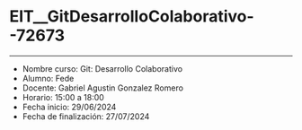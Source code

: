 # EIT__GitDesarrolloColaborativo--72673

---
- Nombre curso: Git: Desarrollo Colaborativo  
- Alumno: Fede  
- Docente: Gabriel Agustin Gonzalez Romero  
- Horario: 15:00 a 18:00  
- Fecha inicio: 29/06/2024  
- Fecha de finalización: 27/07/2024  

